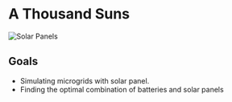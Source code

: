 # A Thousand Suns

![Solar Panels](https://g.foolcdn.com/editorial/images/598414/solargeneral.jpg)

## Goals

* Simulating microgrids with solar panel.
* Finding the optimal combination of batteries and solar panels

